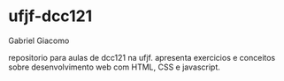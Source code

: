 # ufjf-dcc121
Gabriel Giacomo

repositorio para aulas de dcc121 na ufjf. apresenta exercicios e conceitos sobre desenvolvimento web com HTML, CSS e javascript.